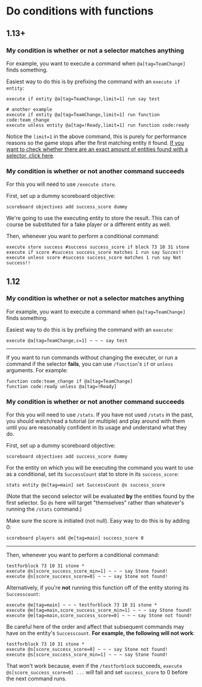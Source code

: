 # Do conditions with functions

## 1.13+

### My condition is whether or not a selector matches anything

For example, you want to execute a command when `@a[tag=TeamChange]` finds something.

Easiest way to do this is by prefixing the command with an `execute if entity`:

    execute if entity @a[tag=TeamChange,limit=1] run say test

    # another example
    execute if entity @a[tag=TeamChange,limit=1] run function code:team_change
    execute unless entity @a[tag=!Ready,limit=1] run function code:ready

Notice the `limit=1` in the above command, this is purely for performance reasons so the game stops after the first matching entity it found. [If you want to check whether there are an exact amount of entities found with a selector, click here](/wiki/questions/numplayers).

### My condition is whether or not another command succeeds

For this you will need to use `/execute store`.

First, set up a dummy scoreboard objective:

    scoreboard objectives add success_score dummy

We're going to use the executing entity to store the result. This can of course be substituted for a fake player or a different entity as well.

Then, whenever you want to perform a conditional command:

    execute store success #success success_score if block 73 10 31 stone
    execute if score #success success_score matches 1 run say Succes!!
    execute unless score #success success_score matches 1 run say Not success!!

## 1.12

### My condition is whether or not a selector matches anything

For example, you want to execute a command when `@a[tag=TeamChange]` finds something.

Easiest way to do this is by prefixing the command with an `execute`:

    execute @a[tag=TeamChange,c=1] ~ ~ ~ say test

----

If you want to run commands without changing the executer, or run a command if the selector **fails**, you can use `/function`'s `if` or `unless` arguments. For example:

    function code:team_change if @a[tag=TeamChange]
    function code:ready unless @a[tag=!Ready]

### My condition is whether or not another command succeeds

For this you will need to use `/stats`. If you have not used `/stats` in the past, you should watch/read a tutorial (or multiple) and play around with them until you are reasonably confident in its usage and understand what they do.

First, set up a dummy scoreboard objective:

    scoreboard objectives add success_score dummy

For the entity on which you will be executing the command you want to use as a conditional, set its `SuccessCount` stat to store in its `success_score`:

    stats entity @e[tag=main] set SuccessCount @s success_score

(Note that the second selector will be evaluated **by** the entities found by the first selector. So `@s` here will target "themselves" rather than whatever's running the `/stats` command.)

Make sure the score is initiated (not null). Easy way to do this is by adding 0:

    scoreboard players add @e[tag=main] success_score 0

----

Then, whenever you want to perform a conditional command:

    testforblock 73 10 31 stone *
    execute @s[score_success_score_min=1] ~ ~ ~ say Stone found!
    execute @s[score_success_score=0] ~ ~ ~ say Stone not found!

Alternatively, if you're **not** running this function off of the entity storing its `Successcount`:

    execute @e[tag=main] ~ ~ ~ testforblock 73 10 31 stone *
    execute @e[tag=main,score_success_score_min=1] ~ ~ ~ say Stone found!
    execute @e[tag=main,score_success_score=0] ~ ~ ~ say Stone not found!

Be careful here of the order and affect that subsequent commands may have on the entity's `Successcount`. **For example, the following will not work**:

    testforblock 73 10 31 stone *
    execute @s[score_success_score=0] ~ ~ ~ say Stone not found!
    execute @s[score_success_score_min=1] ~ ~ ~ say Stone found!

That won't work because, even if the `/testforblock` succeeds, `execute @s[score_success_score=0] ...` will fail and set `success_score` to 0 before the next command runs.
